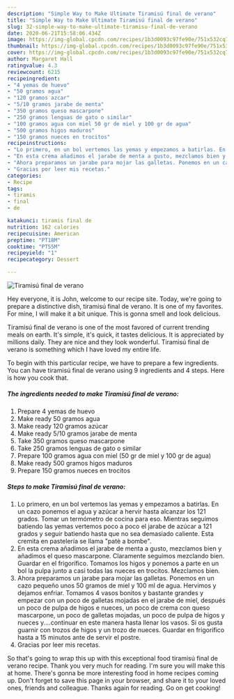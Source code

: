 ```yaml
---
description: "Simple Way to Make Ultimate Tiramisú final de verano"
title: "Simple Way to Make Ultimate Tiramisú final de verano"
slug: 32-simple-way-to-make-ultimate-tiramisu-final-de-verano
date: 2020-06-21T15:58:06.434Z
image: https://img-global.cpcdn.com/recipes/1b3d0093c97fe90e/751x532cq70/tiramisu-final-de-verano-foto-principal.jpg
thumbnail: https://img-global.cpcdn.com/recipes/1b3d0093c97fe90e/751x532cq70/tiramisu-final-de-verano-foto-principal.jpg
cover: https://img-global.cpcdn.com/recipes/1b3d0093c97fe90e/751x532cq70/tiramisu-final-de-verano-foto-principal.jpg
author: Margaret Hall
ratingvalue: 4.3
reviewcount: 6215
recipeingredient:
- "4 yemas de huevo"
- "50 gramos agua"
- "120 gramos azcar"
- "5/10 gramos jarabe de menta"
- "350 gramos queso mascarpone"
- "250 gramos lenguas de gato o similar"
- "100 gramos agua con miel 50 gr de miel y 100 gr de agua"
- "500 gramos higos maduros"
- "150 gramos nueces en trocitos"
recipeinstructions:
- "Lo primero, en un bol vertemos las yemas y empezamos a batirlas. En un cazo ponemos el agua y azúcar a hervir hasta alcanzar los 121 grados. Tomar un termómetro de cocina para eso. Mientras seguimos batiendo las yemas vertemos poco a poco el jarabe de azúcar a 121 grados y seguir batiendo hasta que no sea demasiado caliente. Esta cremita en pastelería se llama &#34;patè a bombe&#34;."
- "En esta crema añadimos el jarabe de menta a gusto, mezclamos bien y añadimos el queso mascarpone. Claramente seguimos mezclando bien. Guardar en el frigorífico. Tomamos los higos y ponemos a parte en un bol la pulpa junto a casi todas las nueces en trocitos. Mezclamos bien."
- "Ahora preparamos un jarabe para mojar las galletas. Ponemos en un cazo pequeño unos 50 gramos de miel y 100 ml de agua. Hervimos y dejamos enfriar. Tomamos 4 vasos bonitos y bastante grandes y empezar con un poco de galletas mojadas en el jarabe de miel, después un poco de pulpa de higos e nueces, un poco de crema con queso mascarpone, un poco de galletas mojadas, un poco de pulpa de higos y nueces y....continuar en este manera hasta llenar los vasos. Si os gusta guarnir con trozos de higos y un trozo de nueces. Guardar en frigorífico hasta a 15 minutos ante de servir el postre."
- "Gracias por leer mis recetas."
categories:
- Recipe
tags:
- tiramis
- final
- de

katakunci: tiramis final de 
nutrition: 162 calories
recipecuisine: American
preptime: "PT18M"
cooktime: "PT55M"
recipeyield: "1"
recipecategory: Dessert

---
```



![Tiramisú final de verano](https://img-global.cpcdn.com/recipes/1b3d0093c97fe90e/751x532cq70/tiramisu-final-de-verano-foto-principal.jpg)

Hey everyone, it is John, welcome to our recipe site. Today, we're going to prepare a distinctive dish, tiramisú final de verano. It is one of my favorites. For mine, I will make it a bit unique. This is gonna smell and look delicious.

Tiramisú final de verano is one of the most favored of current trending meals on earth. It's simple, it's quick, it tastes delicious. It is appreciated by millions daily. They are nice and they look wonderful. Tiramisú final de verano is something which I have loved my entire life.




To begin with this particular recipe, we have to prepare a few ingredients. You can have tiramisú final de verano using 9 ingredients and 4 steps. Here is how you cook that.

<!--inarticleads1-->

##### The ingredients needed to make Tiramisú final de verano:

1. Prepare 4 yemas de huevo
1. Make ready 50 gramos agua
1. Make ready 120 gramos azúcar
1. Make ready 5/10 gramos jarabe de menta
1. Take 350 gramos queso mascarpone
1. Take 250 gramos lenguas de gato o similar
1. Prepare 100 gramos agua con miel (50 gr de miel y 100 gr de agua)
1. Make ready 500 gramos higos maduros
1. Prepare 150 gramos nueces en trocitos




<!--inarticleads2-->

##### Steps to make Tiramisú final de verano:

1. Lo primero, en un bol vertemos las yemas y empezamos a batirlas. En un cazo ponemos el agua y azúcar a hervir hasta alcanzar los 121 grados. Tomar un termómetro de cocina para eso. Mientras seguimos batiendo las yemas vertemos poco a poco el jarabe de azúcar a 121 grados y seguir batiendo hasta que no sea demasiado caliente. Esta cremita en pastelería se llama &#34;patè a bombe&#34;.
1. En esta crema añadimos el jarabe de menta a gusto, mezclamos bien y añadimos el queso mascarpone. Claramente seguimos mezclando bien. Guardar en el frigorífico. Tomamos los higos y ponemos a parte en un bol la pulpa junto a casi todas las nueces en trocitos. Mezclamos bien.
1. Ahora preparamos un jarabe para mojar las galletas. Ponemos en un cazo pequeño unos 50 gramos de miel y 100 ml de agua. Hervimos y dejamos enfriar. Tomamos 4 vasos bonitos y bastante grandes y empezar con un poco de galletas mojadas en el jarabe de miel, después un poco de pulpa de higos e nueces, un poco de crema con queso mascarpone, un poco de galletas mojadas, un poco de pulpa de higos y nueces y....continuar en este manera hasta llenar los vasos. Si os gusta guarnir con trozos de higos y un trozo de nueces. Guardar en frigorífico hasta a 15 minutos ante de servir el postre.
1. Gracias por leer mis recetas.




So that's going to wrap this up with this exceptional food tiramisú final de verano recipe. Thank you very much for reading. I'm sure you will make this at home. There's gonna be more interesting food in home recipes coming up. Don't forget to save this page in your browser, and share it to your loved ones, friends and colleague. Thanks again for reading. Go on get cooking!
